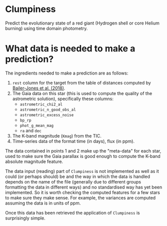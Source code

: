 # Clumpiness
Predict the evolutionary state of a red giant (Hydrogen shell or core Helium burning) using time domain photometry.


What data is needed to make a prediction?
=======================================
The ingredients needed to make a prediction are as follows:

1.  `rest` column for the target from the table of distances computed by [Bailer-Jones et al. (2018)](https://arxiv.org/abs/1804.10121).
2. The Gaia data on this star (this is used to compute the quality of the astrometric solution), specifically these columns:
    - `astrometric_chi2_al`
    - `astrometric_n_good_obs_al`
    - `astrometric_excess_noise`
    - `bp_rp`
    - `phot_g_mean_mag`
    - `ra` and `dec`
3. The K-band magnitude (`Kmag`) from the TIC.
4. Time-series data of the format time (in days), flux (in ppm). 

The data contained in points 1 and 2 make up the "meta-data" for each star, used to make sure the Gaia parallax is good enough to compute the K-band absolute magnitude feature.

The data input (reading) part of `Clumpiness` is not implemented as well as it could (or perhaps should) be and the way in which the data is handled depends on the name of the file (generally due to different groups formatting the data in different ways) and no standardised way has yet been implemented. So it is worth checking the computed features for a few stars to make sure they make sense. For example, the variances are computed assuming the data is in units of ppm.

Once this data has been retrieved the application of `Clumpiness` is surprisingly simple.